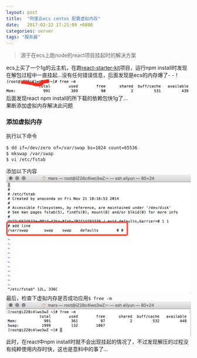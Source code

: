 ```yaml
---
layout: post
title:  "阿里云ecs centos 配置虚拟内存"
date:   2017-02-22 17:21:09 +0800
categories: server
tags: "服务器"
---
```

> 源于在ecs上跑node的react项目挂起时的解决方案

ecs上买了一个1g的云主机，在跑[react-starter-kit](https://github.com/kriasoft/react-starter-kit)项目，运行npm install时发现在解包过程中一直挂起...没有任何错误信息，后面发现是ecs的内存爆了- -！
<picture>
    <source srcset="/images/ecsaddswap1.webp" type="image/webp">
    <img src="/images/ecsaddswap1.png" alt="test">
</picture>
后面发现react npm install的所下载的依赖包快1g了...  
果断添加虚拟内存解决此问题
### 添加虚拟内存  
执行以下命令

    $ dd if=/dev/zero of=/var/swap bs=1024 count=65536
    $ mkswap /var/swap
    $ vi /etc/fstab

添加以下内容
<picture>
    <source srcset="/images/ecsaddswap2.webp" type="image/webp">
    <img src="/images/ecsaddswap2.png" alt="test">
</picture>
最后，检查下虚拟内存是否成功应用`$ free -m`
<picture>
    <source srcset="/images/ecsaddswap3.webp" type="image/webp">
    <img src="/images/ecsaddswap3.png" alt="test">
</picture>
此时，在react中npm install时就不会出现挂起的情况了，不过发现解压的过程没有纯粹使用内存时快，这也是意料中的事了...
